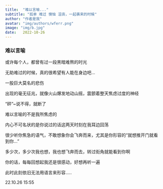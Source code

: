 ```yaml
---
title:  "难以言喻..."
subtitle: "孤单 难过 懊恼 沮丧，一起袭来的时候"
author: "作者是我"
avatar: "img/authors/wferr.png"
image: "img/b.jpg"
date:   2022-10-26
---
```


### 难以言喻
或许每个人，都曾有过一段黑暗难熬的时光

无助难过的时候，真的很希望有人能在身边吧...

一股巨大莫名的悲伤

出现的毫无征兆，就像火山爆发地动山摇，震颤着整天焦虑过度的神经

“砰”~说不得，就断了


难以言喻的不是我所焦虑的

内心不可名状的是你说过的话这两天时刻在我耳边回荡

很少听你焦急的语气，不敢想象你会飞奔而来，尤其是你形容的“就想推开门就看到你...”

多少次，多少次我也想，我也想飞奔而去，转过街角就能看到你啊

你的话，每每回想起我还是很感动，好想再听一遍

此时此刻依旧无法用语言来形容.....

22.10.26 15:55


